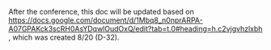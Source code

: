 After the conference, this doc will be updated based on https://docs.google.com/document/d/1Mbq8_n0nprARPA-A07GPAKck3scRH0AsYDqwlOudOxQ/edit?tab=t.0#heading=h.c2vjgvhzlxbh , which was created 8/20 (D-32).
